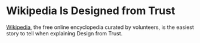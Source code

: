 # Wikipedia Is Designed from Trust

[Wikipedia](https://en.wikipedia.org/wiki/Main_Page), the free online encyclopedia curated by volunteers, is the easiest story to tell when explaining Design from Trust. 

